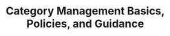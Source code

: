 ---
title: "Category Management Basics, Policies, and  Guidance"
description: "Provides an overview of common category management (CM) principles and policies. Scroll to mid-page for several attachments on amendments and updates to CM and acquisition policies, to include new small business utilization requirements. "
url-link: "https://www.acquisitiongateway.gov/Category-management/resources/4161"
type: "HTML"
gov-only: "false"
is-external: "true"
publication-date: "July 01, 2023"
reading-time: "30"
resource-type: "Guidance"
filter: "acquisition-best-practices"
audience: "contracts-acquisitions"
branded-offerings: "acquisition-policy-it-category"
---